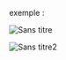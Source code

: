 exemple :

![Sans titre](https://github.com/fk-crafter/100days-of-code/assets/127132293/ad8eafda-7c3d-4845-b810-7c86dc33a497)

![Sans titre2](https://github.com/fk-crafter/100days-of-code/assets/127132293/ced826f6-5a7f-436e-b68a-d10f21978fcd)
